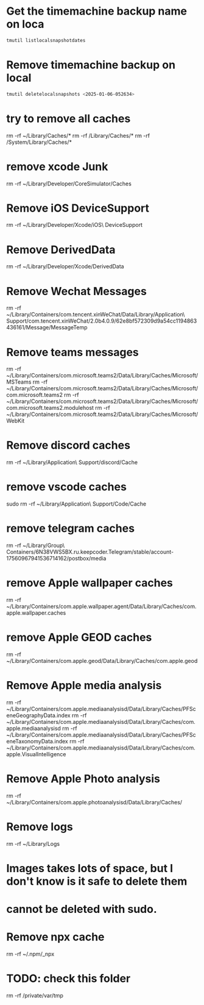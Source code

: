 # Get the timemachine backup name on loca
```bash
tmutil listlocalsnapshotdates
```

# Remove timemachine backup on local
```bash
tmutil deletelocalsnapshots <2025-01-06-052634>
```

# try to remove all caches
rm -rf ~/Library/Caches/*
rm -rf /Library/Caches/*
rm -rf /System/Library/Caches/*

# remove xcode Junk
rm -rf ~/Library/Developer/CoreSimulator/Caches
# Remove iOS DeviceSupport
rm -rf ~/Library/Developer/Xcode/iOS\ DeviceSupport
# Remove DerivedData
rm -rf ~/Library/Developer/Xcode/DerivedData

# Remove Wechat Messages
rm -rf ~/Library/Containers/com.tencent.xinWeChat/Data/Library/Application\ Support/com.tencent.xinWeChat/2.0b4.0.9/62e8bf572309d9a54cc1194863436161/Message/MessageTemp
# Remove teams messages
rm -rf ~/Library/Containers/com.microsoft.teams2/Data/Library/Caches/Microsoft/MSTeams
rm -rf ~/Library/Containers/com.microsoft.teams2/Data/Library/Caches/Microsoft/com.microsoft.teams2
rm -rf ~/Library/Containers/com.microsoft.teams2/Data/Library/Caches/Microsoft/com.microsoft.teams2.modulehost
rm -rf ~/Library/Containers/com.microsoft.teams2/Data/Library/Caches/Microsoft/WebKit
# Remove discord caches
rm -rf ~/Library/Application\ Support/discord/Cache
# remove vscode caches
sudo rm -rf ~/Library/Application\ Support/Code/Cache

# remove telegram caches
rm -rf ~/Library/Group\ Containers/6N38VWS5BX.ru.keepcoder.Telegram/stable/account-17560967941536714162/postbox/media

# remove Apple wallpaper caches
rm -rf ~/Library/Containers/com.apple.wallpaper.agent/Data/Library/Caches/com.apple.wallpaper.caches
# remove Apple GEOD caches
rm -rf ~/Library/Containers/com.apple.geod/Data/Library/Caches/com.apple.geod
# Remove Apple media analysis
rm -rf ~/Library/Containers/com.apple.mediaanalysisd/Data/Library/Caches/PFSceneGeographyData.index
rm -rf ~/Library/Containers/com.apple.mediaanalysisd/Data/Library/Caches/com.apple.mediaanalysisd
rm -rf ~/Library/Containers/com.apple.mediaanalysisd/Data/Library/Caches/PFSceneTaxonomyData.index
rm -rf ~/Library/Containers/com.apple.mediaanalysisd/Data/Library/Caches/com.apple.VisualIntelligence
# Remove Apple Photo analysis
rm -rf ~/Library/Containers/com.apple.photoanalysisd/Data/Library/Caches/

# Remove logs 
rm -rf ~/Library/Logs

# Images takes lots of space, but I don't know is it safe to delete them
# cannot be deleted with sudo.
<!-- rm -rf /Library/Developer/CoreSimulator/Images -->

# Remove npx cache
rm -rf ~/.npm/_npx 
# TODO: check this folder
rm -rf /private/var/tmp